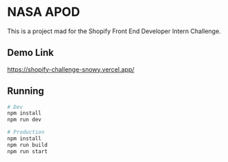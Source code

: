 # NASA APOD
This is a project mad for the Shopify Front End Developer Intern Challenge.

## Demo Link
https://shopify-challenge-snowy.vercel.app/

## Running

```bash
# Dev
npm install
npm run dev

# Production
npm install
npm run build
npm run start
```
